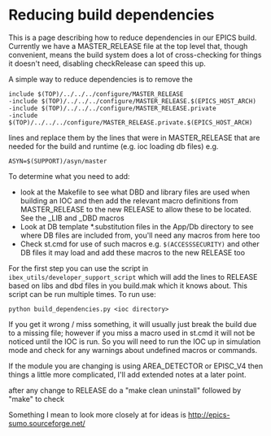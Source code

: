 # Reducing build dependencies

This is a page describing how to reduce dependencies in our EPICS build. Currently we have a MASTER_RELEASE file at the top level that, though convenient, means the build system does a lot of cross-checking for things it doesn't need, disabling checkRelease can speed this up.  

A simple way to reduce dependencies is to remove the 
```
include $(TOP)/../../../configure/MASTER_RELEASE
-include $(TOP)/../../../configure/MASTER_RELEASE.$(EPICS_HOST_ARCH)
-include $(TOP)/../../../configure/MASTER_RELEASE.private
-include $(TOP)/../../../configure/MASTER_RELEASE.private.$(EPICS_HOST_ARCH)
```
lines and replace them by the lines that were in MASTER_RELEASE that are needed for the build and runtime (e.g. ioc loading db files) e.g.
```
ASYN=$(SUPPORT)/asyn/master
```
To determine what you need to add: 
* look at the Makefile to see what DBD and library files are used when building an IOC and then add the relevant macro definitions from MASTER_RELEASE to the new RELEASE to allow these to be located. See the _LIB and _DBD macros 
* Look at DB template *.substitution files in the App/Db directory to see where DB files are included from, you'll need any macros from here too
* Check st.cmd for use of such macros e.g. `$(ACCESSSECURITY)` and other DB files it may load and add these macros to the new RELEASE too

For the first step you can use the script in `ibex_utils/developer_support_script` which will add the lines to RELEASE based on libs and dbd files in you build.mak which it knows about. This script can be run multiple times. To run use:

    python build_dependencies.py <ioc directory>

If you get it wrong / miss something, it will usually just break the build due to a missing file; however if you miss a macro used in st.cmd it will not be noticed until the IOC is run. So you will need to run the IOC up in simulation mode and check for any warnings about undefined macros or commands. 

If the module you are changing is using AREA_DETECTOR or EPISC_V4 then things a little more complicated, I'll add extended notes at a later point.
  
after any change to RELEASE do a "make clean uninstall" followed by "make" to check

Something I mean to look more closely at for ideas is http://epics-sumo.sourceforge.net/

